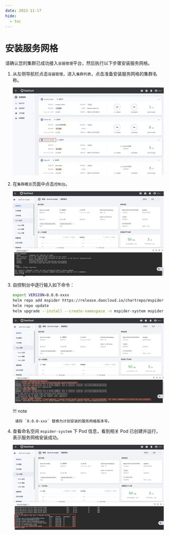 ```yaml
---
date: 2022-11-17
hide:
  - toc
---
```


# 安装服务网格

请确认您的集群已成功接入`容器管理`平台，然后执行以下步骤安装服务网格。

1. 从左侧导航栏点击`容器管理`，进入`集群列表`，点击准备安装服务网格的集群名称。

    ![安装采集器](./images/login01.jpg)

2. 在`集群概览`页面中点击`控制台`。

    ![安装采集器](./images/login02.jpg)

3. 自控制台中逐行输入如下命令：

    ```sh
    export VERSION=0.0.0-xxxx
    helm repo add mspider https://release.daocloud.io/chartrepo/mspider
    helm repo update
    helm upgrade --install --create-namespace -n mspider-system mspider mspider/mspider --version=${VERSION} --set global.imageRegistry=release.daocloud.io/mspider
    ```

    ![安装采集器](./images/install01.jpg)

    !!! note

        请将 `0.0.0-xxx` 替换为计划安装的服务网格版本号。

4. 查看命名空间 `mspider-system` 下 Pod 信息，看到相关 Pod 已创建并运行，表示服务网格安装成功。

    ![安装采集器](./images/install02.jpg)
